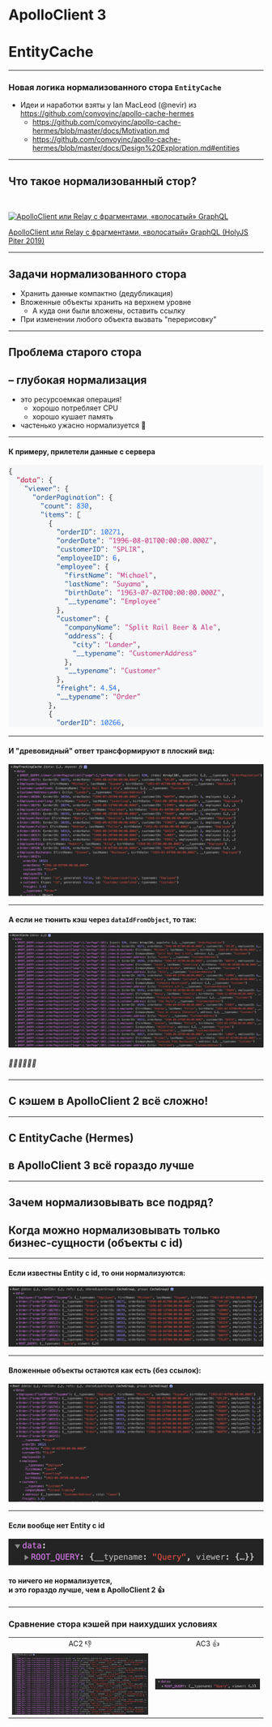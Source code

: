 # ApolloClient 3 <!-- .element: class="grey" -->

# EntityCache

-----

### Новая логика нормализованного стора `EntityCache`

- Идеи и наработки взяты у Ian MacLeod (@nevir) из <https://github.com/convoyinc/apollo-cache-hermes>
  - <https://github.com/convoyinc/apollo-cache-hermes/blob/master/docs/Motivation.md>
  - <https://github.com/convoyinc/apollo-cache-hermes/blob/master/docs/Design%20Exploration.md#entities>

-----

## Что такое нормализованный стор? <!-- .element: class="orange" -->

<br/>

<a href="https://youtu.be/VdoPraj0QqU" target="_blank"><img src="https://img.youtube.com/vi/VdoPraj0QqU/0.jpg" alt="ApolloClient или Relay с фрагментами, «волосатый» GraphQL" style="max-width: 580px" class="plain" /></a>

[ApolloClient или Relay с фрагментами, «волосатый» GraphQL (HolyJS Piter 2019)](https://youtu.be/VdoPraj0QqU)

-----

## Задачи нормализованного стора <!-- .element: class="green" -->

- Хранить данные компактно (дедубликация) <!-- .element: class="fragment" -->
- Вложенные объекты хранить на верхнем уровне <!-- .element: class="fragment" -->
  - А куда они были вложены, оставить ссылку <!-- .element: class="fragment" -->
- При изменении любого объекта вызвать "перерисовку" <!-- .element: class="fragment" -->

-----

## Проблема старого стора

## – глубокая нормализация <!-- .element: class="fragment orange" -->

- это ресурсоемкая операция! <!-- .element: class="fragment red" -->
  - хорошо потребляет CPU <!-- .element: class="fragment red" -->
  - хорошо кушает память <!-- .element: class="fragment red" -->
- частенько ужасно нормализуется 💩 <!-- .element: class="fragment red" -->

-----

#### К примеру, прилетели данные с сервера

[![data](./data.png)<!-- .element: style="width: 600px" -->](https://graphql-compose.herokuapp.com/northwind?query=query%20OrderListQuery(%24page%3A%20Int!%2C%20%24perPage%3A%20Int!)%20%7B%0A%20%20viewer%20%7B%0A%20%20%20%20orderPagination(page%3A%20%24page%2C%20perPage%3A%20%24perPage)%20%7B%0A%20%20%20%20%20%20...OrderList_pagination%0A%20%20%20%20%20%20__typename%0A%20%20%20%20%7D%0A%20%20%20%20__typename%0A%20%20%7D%0A%7D%0A%0Afragment%20OrderList_pagination%20on%20OrderPagination%20%7B%0A%20%20count%0A%20%20items%20%7B%0A%20%20%20%20...OrderRow_order%0A%20%20%20%20__typename%0A%20%20%7D%0A%20%20pageInfo%20%7B%0A%20%20%20%20pageCount%0A%20%20%20%20currentPage%0A%20%20%20%20__typename%0A%20%20%7D%0A%20%20__typename%0A%7D%0A%0Afragment%20OrderRow_order%20on%20Order%20%7B%0A%20%20orderID%0A%20%20orderDate%0A%20%20customerID%0A%20%20employeeID%0A%20%20employee%20%7B%0A%20%20%20%20firstName%0A%20%20%20%20lastName%0A%20%20%20%20birthDate%0A%20%20%20%20__typename%0A%20%20%7D%0A%20%20customer%20%7B%0A%20%20%20%20...Customer_data%0A%20%20%20%20__typename%0A%20%20%7D%0A%20%20freight%0A%20%20__typename%0A%7D%0A%0Afragment%20Customer_data%20on%20Customer%20%7B%0A%20%20companyName%0A%20%20address%20%7B%0A%20%20%20%20city%0A%20%20%20%20__typename%0A%20%20%7D%0A%20%20__typename%0A%7D%0A&operationName=OrderListQuery&variables=%7B%22page%22%3A1%2C%22perPage%22%3A10%7D)

-----

#### И "древовидный" ответ трансформируют в плоский вид:

![cache_v2_good](./cache_v2_good.png) <!-- .element: class="plain" -->

-----

#### А если не тюнить кэш через `dataIdFromObject`, то так:

![cache_v2_bad](./cache_v2_bad.png) <!-- .element: class="plain" -->

##### 💩💩💩💩💩💩

-----

## С кэшем в ApolloClient 2 всё сложно! <!-- .element: class="red" -->

-----

## C EntityCache (Hermes) <!-- .element: class="green" -->

## в ApolloClient 3 всё гораздо лучше <!-- .element: class="green" -->

-----

## Зачем нормализовывать все подряд? <!-- .element: class="red" -->

## Когда можно нормализовывать только бизнес-сущности (объекты с id) <!-- .element: class="fragment green" -->

-----

#### Если известны Entity c id, то они нормализуются:

![cache_v3_good](./cache_v3_good.png) <!-- .element: class="plain" -->

-----

#### Вложенные объекты остаются как есть (без ссылок):

![cache_v3_good2](./cache_v3_good2.png) <!-- .element: class="plain" -->

-----

#### Если вообще нет Entity c id

![cache_v3_not_bad](./cache_v3_not_bad.png) <!-- .element: class="plain" -->

#### то ничего не нормализуется, <br/>и это гораздо лучше, чем в ApolloClient 2 👍 <!-- .element: class="fragment green" -->

-----

### Сравнение стора кэшей при наихудших условиях <!-- .element: class="gray" -->

<table>
  <tr>
    <td align="center" style="border-bottom: none">AC2 👎</td>
    <td align="center" style="border-bottom: none">AC3 👍</td>
  </tr>
  <tr>
    <td style="vertical-align: middle;">
      <img src="./cache_v2_bad.png" alt="cache_v2_bad" class="plain">
    </td>
    <td style="vertical-align: middle;">
      <img src="./cache_v3_not_bad.png" alt="cache_v3_not_bad" class="plain">
    </td>
  </tr>
<table>
